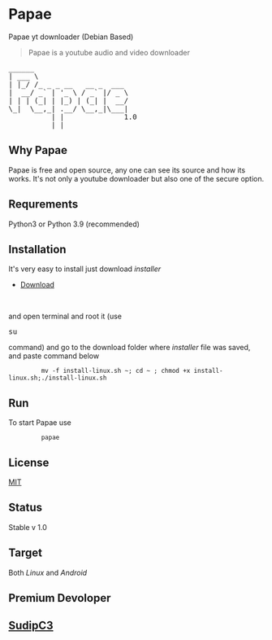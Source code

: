 # Papae
Papae yt downloader (Debian Based)
>Papae is a youtube audio and video downloader
<pre>
______                      
| ___ \                     
| |_/ /_ _ _ __   __ _  ___ 
|  __/ _` | '_ \ / _` |/ _ \
| | | (_| | |_) | (_| |  __/
\_|  \__,_| .__/ \__,_|\___|
          | |              1.0 
          |_|               
</pre>

## Why Papae
Papae is free and  open source, any one can see its source and how its works. It's not only a youtube downloader but also one of the secure option.
## Requrements
Python3 or Python 3.9 (recommended)
## Installation
It's very easy to install just download *installer*
+ [Download](https://raw.githubusercontent.com/SadhukhanR/papae/main/install-linux.sh)
<br>

and open terminal and root it (use <pre>su</pre> command) and  go to the download folder where *installer* file was saved, and paste command below 

             mv -f install-linux.sh ~; cd ~ ; chmod +x install-linux.sh;./install-linux.sh

## Run 
To start Papae use


             papae
      

## License 
[MIT](https://cho)
## Status
Stable v 1.0
## Target
Both *Linux* and *Android*
## Premium Devoloper

 [SudipC3](https://github.com/SudipC3)
------------------------------------------------

